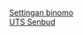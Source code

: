 [Settingan binomo](https://user-images.githubusercontent.com/70625016/130894639-cbc47499-bc76-4f5b-bfed-276e559589cd.png)<br>
[UTS Senbud](https://raw.githubusercontent.com/SparkleSakti/Upload/main/UTS%20Senbud.png)
